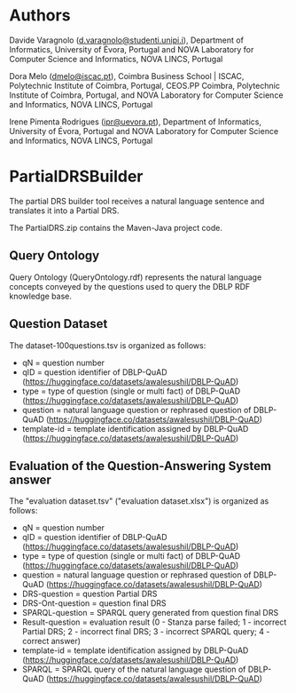 # Authors
Davide Varagnolo (d.varagnolo@studenti.unipi.i), Department of Informatics, University of Évora, Portugal and NOVA Laboratory for Computer Science and Informatics, NOVA LINCS, Portugal

Dora Melo (dmelo@iscac.pt), Coimbra Business School | ISCAC, Polytechnic Institute of Coimbra, Portugal, CEOS.PP Coimbra, Polytechnic Institute of Coimbra, Portugal, and NOVA Laboratory for Computer Science and Informatics, NOVA LINCS, Portugal

Irene Pimenta Rodrigues (ipr@uevora.pt), Department of Informatics, University of Évora, Portugal and NOVA Laboratory for Computer Science and Informatics, NOVA LINCS, Portugal


# PartialDRSBuilder
The partial DRS builder tool receives a natural language sentence and translates it into a Partial DRS.

The PartialDRS.zip contains the Maven-Java project code.

## Query Ontology

Query Ontology (QueryOntology.rdf) represents the natural language concepts conveyed by the questions used to query the DBLP RDF knowledge base.

## Question Dataset

The dataset-100questions.tsv is organized as follows:
* qN = question number
* qID = question identifier of DBLP-QuAD (https://huggingface.co/datasets/awalesushil/DBLP-QuAD)
* type = type of question (single or multi fact) of DBLP-QuAD (https://huggingface.co/datasets/awalesushil/DBLP-QuAD)
* question = natural language question or rephrased question of DBLP-QuAD (https://huggingface.co/datasets/awalesushil/DBLP-QuAD)
* template-id = template identification assigned by DBLP-QuAD (https://huggingface.co/datasets/awalesushil/DBLP-QuAD)

## Evaluation of the Question-Answering System answer

The "evaluation dataset.tsv" ("evaluation dataset.xlsx") is organized as follows:
* qN = question number
* qID = question identifier of DBLP-QuAD (https://huggingface.co/datasets/awalesushil/DBLP-QuAD)
* type = type of question (single or multi fact) of DBLP-QuAD (https://huggingface.co/datasets/awalesushil/DBLP-QuAD)
* question = natural language question or rephrased question of DBLP-QuAD (https://huggingface.co/datasets/awalesushil/DBLP-QuAD)
* DRS-question = question Partial DRS 
* DRS-Ont-question = question final DRS
* SPARQL-question = SPARQL query generated from question final DRS
* Result-question = evaluation result (0 - Stanza parse failed; 1 - incorrect Partial DRS; 2 - incorrect final DRS; 3 - incorrect SPARQL query; 4 - correct answer)
* template-id = template identification assigned by DBLP-QuAD (https://huggingface.co/datasets/awalesushil/DBLP-QuAD)
* SPARQL = SPARQL query of the natural language question of DBLP-QuAD (https://huggingface.co/datasets/awalesushil/DBLP-QuAD)
